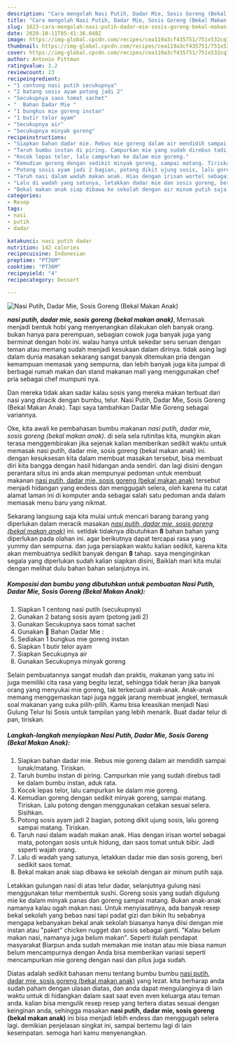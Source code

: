 ```yaml
---
description: "Cara mengolah Nasi Putih, Dadar Mie, Sosis Goreng (Bekal Makan Anak) Lezat"
title: "Cara mengolah Nasi Putih, Dadar Mie, Sosis Goreng (Bekal Makan Anak) Lezat"
slug: 1623-cara-mengolah-nasi-putih-dadar-mie-sosis-goreng-bekal-makan-anak-lezat
date: 2020-10-11T05:41:36.048Z
image: https://img-global.cpcdn.com/recipes/cea119a3cf435751/751x532cq70/nasi-putih-dadar-mie-sosis-goreng-bekal-makan-anak-foto-resep-utama.jpg
thumbnail: https://img-global.cpcdn.com/recipes/cea119a3cf435751/751x532cq70/nasi-putih-dadar-mie-sosis-goreng-bekal-makan-anak-foto-resep-utama.jpg
cover: https://img-global.cpcdn.com/recipes/cea119a3cf435751/751x532cq70/nasi-putih-dadar-mie-sosis-goreng-bekal-makan-anak-foto-resep-utama.jpg
author: Antonio Pittman
ratingvalue: 3.2
reviewcount: 13
recipeingredient:
- "1 centong nasi putih secukupnya"
- "2 batang sosis ayam potong jadi 2"
- "Secukupnya saos tomat sachet"
- "  Bahan Dadar Mie "
- "1 bungkus mie goreng instan"
- "1 butir telor ayam"
- "Secukupnya air"
- "Secukupnya minyak goreng"
recipeinstructions:
- "Siapkan bahan dadar mie. Rebus mie goreng dalam air mendidih sampai lunak/matang. Tiriskan."
- "Taruh bumbu instan di piring. Campurkan mie yang sudah direbus tadi ke dalam bumbu instan, aduk rata."
- "Kocok lepas telor, lalu campurkan ke dalam mie goreng."
- "Kemudian goreng dengan sedikit minyak goreng, sampai matang. Tiriskan. Lalu potong dengan menggunakan cetakan sesuai selera. Sisihkan."
- "Potong sosis ayam jadi 2 bagian, potong dikit ujung sosis, lalu goreng sampai matang. Tiriskan."
- "Taruh nasi dalam wadah makan anak. Hias dengan irisan wortel sebagai mata, potongan sosis untuk hidung, dan saos tomat untuk bibir. Jadi ssperti wajah orang."
- "Lalu di wadah yang satunya, letakkan dadar mie dan sosis goreng, beri sedikit saos tomat."
- "Bekal makan anak siap dibawa ke sekolah dengan air minum putih saja."
categories:
- Resep
tags:
- nasi
- putih
- dadar

katakunci: nasi putih dadar 
nutrition: 142 calories
recipecuisine: Indonesian
preptime: "PT36M"
cooktime: "PT36M"
recipeyield: "4"
recipecategory: Dessert

---
```



![Nasi Putih, Dadar Mie, Sosis Goreng (Bekal Makan Anak)](https://img-global.cpcdn.com/recipes/cea119a3cf435751/751x532cq70/nasi-putih-dadar-mie-sosis-goreng-bekal-makan-anak-foto-resep-utama.jpg)

<b><i>nasi putih, dadar mie, sosis goreng (bekal makan anak)</i></b>, Memasak menjadi bentuk hobi yang menyenangkan dilakukan oleh banyak orang. bukan hanya para perempuan, sebagian cowok juga banyak juga yang berminat dengan hobi ini. walau hanya untuk sekedar seru seruan dengan teman atau memang sudah menjadi kesukaan dalam dirinya. tidak asing lagi dalam dunia masakan sekarang sangat banyak ditemukan pria dengan kemampuan memasak yang sempurna, dan lebih banyak juga kita jumpai di berbagai rumah makan dan stand makanan mall yang menggunakan chef pria sebagai chef mumpuni nya.

Dan mereka tidak akan sadar kalau sosis yang mereka makan terbuat dari nasi yang diracik dengan bumbu, telur. Nasi Putih, Dadar Mie, Sosis Goreng (Bekal Makan Anak). Tapi saya tambahkan Dadar Mie Goreng sebagai variannya.

Oke, kita awali ke pembahasan bumbu makanan <i>nasi putih, dadar mie, sosis goreng (bekal makan anak)</i>. di sela sela rutinitas kita, mungkin akan terasa menggembirakan jika sejenak kalian memberikan sedikit waktu untuk memasak nasi putih, dadar mie, sosis goreng (bekal makan anak) ini. dengan kesuksesan kita dalam membuat masakan tersebut, bisa membuat diri kita bangga dengan hasil hidangan anda sendiri. dan lagi disini dengan perantara situs ini anda akan mempunyai pedoman untuk membuat makanan <u>nasi putih, dadar mie, sosis goreng (bekal makan anak)</u> tersebut menjadi hidangan yang endess dan menggugah selera, oleh karena itu catat alamat laman ini di komputer anda sebagai salah satu pedoman anda dalam memasak menu baru yang nikmat.


Sekarang langsung saja kita mulai untuk mencari barang barang yang diperlukan dalam meracik masakan <u><i>nasi putih, dadar mie, sosis goreng (bekal makan anak)</i></u> ini. setidak tidaknya dibutuhkan <b>8</b> bahan bahan yang diperlukan pada olahan ini. agar berikutnya dapat tercapai rasa yang yummy dan sempurna. dan juga persiapkan waktu kalian sedikit, karena kita akan membuatnya sedikit banyak dengan <b>8</b> tahap. saya menginginkan segala yang diperlukan sudah kalian siapkan disini, Baiklah mari kita mulai dengan melihat dulu bahan bahan selanjutnya ini.

<!--inarticleads1-->

##### Komposisi dan bumbu yang dibutuhkan untuk pembuatan Nasi Putih, Dadar Mie, Sosis Goreng (Bekal Makan Anak):

1. Siapkan 1 centong nasi putih (secukupnya)
1. Gunakan 2 batang sosis ayam (potong jadi 2)
1. Gunakan Secukupnya saos tomat sachet
1. Gunakan  🍁 Bahan Dadar Mie :
1. Sediakan 1 bungkus mie goreng instan
1. Siapkan 1 butir telor ayam
1. Siapkan Secukupnya air
1. Gunakan Secukupnya minyak goreng


Selain pembuatannya sangat mudah dan praktis, makanan yang satu ini juga memiliki cita rasa yang begitu lezat, sehingga tidak heran jika banyak orang yang menyukai mie goreng, tak terkecuali anak-anak. Anak-anak memang menggemaskan tapi juga nggak jarang membuat jengkel, termasuk soal makanan yang suka pilih-pilih. Kamu bisa kreasikan menjadi Nasi Gulung Telur Isi Sosis untuk tampilan yang lebih menarik. Buat dadar telur di pan, tiriskan. 

<!--inarticleads2-->

##### Langkah-langkah menyiapkan Nasi Putih, Dadar Mie, Sosis Goreng (Bekal Makan Anak):

1. Siapkan bahan dadar mie. Rebus mie goreng dalam air mendidih sampai lunak/matang. Tiriskan.
1. Taruh bumbu instan di piring. Campurkan mie yang sudah direbus tadi ke dalam bumbu instan, aduk rata.
1. Kocok lepas telor, lalu campurkan ke dalam mie goreng.
1. Kemudian goreng dengan sedikit minyak goreng, sampai matang. Tiriskan. Lalu potong dengan menggunakan cetakan sesuai selera. Sisihkan.
1. Potong sosis ayam jadi 2 bagian, potong dikit ujung sosis, lalu goreng sampai matang. Tiriskan.
1. Taruh nasi dalam wadah makan anak. Hias dengan irisan wortel sebagai mata, potongan sosis untuk hidung, dan saos tomat untuk bibir. Jadi ssperti wajah orang.
1. Lalu di wadah yang satunya, letakkan dadar mie dan sosis goreng, beri sedikit saos tomat.
1. Bekal makan anak siap dibawa ke sekolah dengan air minum putih saja.


Letakkan gulungan nasi di atas telur dadar, selanjutnya gulung nasi menggunakan telur membentuk sushi. Goreng sosis yang sudah digulung mie ke dalam minyak panas dan goreng sampai matang. Bukan anak-anak namanya kalau ogah makan nasi. Untuk menyiasatinya, ada banyak resep bekal sekolah yang bebas nasi tapi padat gizi dan bikin Itu sebabnya mengapa kebanyakan bekal anak sekolah biasanya hanya diisi dengan mie instan atau &#34;paket&#34; chicken nugget dan sosis sebagai ganti. &#34;Kalau belum makan nasi, namanya juga belum makan&#34;. Seperti itulah pendapat masyarakat Biarpun anda sudah memakan mie instan atau mie biasa namun belum mencampurnya dengan Anda bisa memberikan variasi seperti mencampurkan mie goreng dengan nasi dan pilus juga sudah. 

Diatas adalah sedikit bahasan menu tentang bumbu bumbu <u>nasi putih, dadar mie, sosis goreng (bekal makan anak)</u> yang lezat. kita berharap anda sudah paham dengan ulasan diatas, dan anda dapat mengulanginya di lain waktu untuk di hidangkan dalam saat saat even even keluarga atau teman anda. kalian bisa mengulik resep resep yang tertera diatas sesuai dengan keinginan anda, sehingga masakan <b>nasi putih, dadar mie, sosis goreng (bekal makan anak)</b> ini bisa menjadi lebih endess dan menggugah selera lagi. demikian penjelasan singkat ini, sampai bertemu lagi di lain kesempatan. semoga hari kamu menyenangkan.
